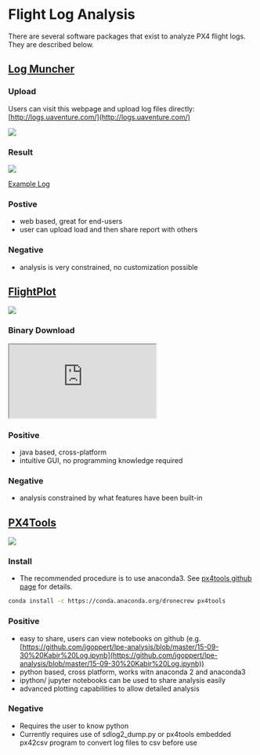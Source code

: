 # Flight Log Analysis

There are several software packages that exist to analyze PX4 flight logs. They are described below.

## [Log Muncher](http://logs.uaventure.com)

### Upload

Users can visit this webpage and upload log files directly: [http://logs.uaventure.com/](http://logs.uaventure.com/)

![](images/flight_log_analysis/logmuncher.png)

### Result

![](images/flight_log_analysis/log-muncher-result.png)

[Example Log](http://logs.uaventure.com/view/KwTFDaheRueMNmFRJQ3huH)

### Postive
*  web based, great for end-users
*  user can upload load and then share report with others

### Negative
* analysis is very constrained, no customization possible


## [FlightPlot](https://github.com/PX4/FlightPlot)

![](https://pixhawk.org/_media/dev/flightplot-0.2.16-screenshot.png)

### Binary Download
<iframe src="https://s3.amazonaws.com/flightplot/releases/latest.html"></iframe>

### Positive
* java based, cross-platform
* intuitive GUI, no programming knowledge required

### Negative
* analysis constrained by what features have been built-in

## [PX4Tools](https://github.com/dronecrew/px4tools)

![](images/flight_log_analysis/px4tools.png)

### Install

* The recommended procedure is to use anaconda3. See [px4tools github page](https://github.com/dronecrew/px4tools) for details.

```bash
conda install -c https://conda.anaconda.org/dronecrew px4tools
```

### Positive
* easy to share, users can view notebooks on github (e.g. [https://github.com/jgoppert/lpe-analysis/blob/master/15-09-30%20Kabir%20Log.ipynb](https://github.com/jgoppert/lpe-analysis/blob/master/15-09-30%20Kabir%20Log.ipynb))
* python based, cross platform, works witn anaconda 2 and anaconda3
* ipython/ jupyter notebooks can be used to share analysis easily
* advanced plotting capabilities to allow detailed analysis

### Negative
* Requires the user to know python
* Currently requires use of sdlog2_dump.py or px4tools embedded px42csv program to convert log files to csv before use
